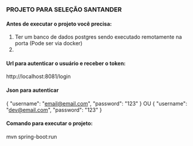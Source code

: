 ### PROJETO PARA SELEÇÃO SANTANDER

#### Antes de executar o projeto você precisa:
1. Ter um banco de dados postgres sendo executado remotamente na porta (Pode ser via docker)
2. 

#### Url para autenticar o usuário e receber o token:
http://localhost:8081/login

#### Json para autenticar
{
	"username": "email@email.com",
	"password": "123"
}
OU
{
	"username": "dev@email.com",
	"password": "123"
}

#### Comando para executar o projeto:
mvn spring-boot:run